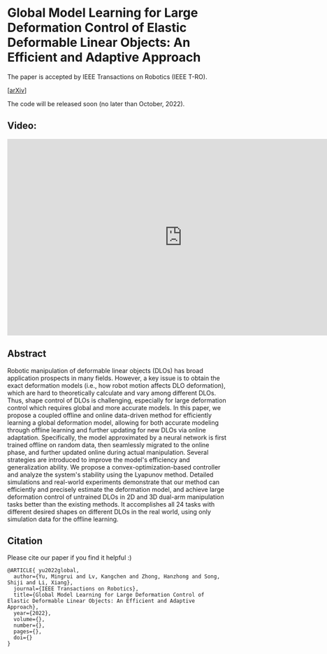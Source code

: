 # Global Model Learning for Large Deformation Control of Elastic Deformable Linear Objects: An Efficient and Adaptive Approach

The paper is accepted by IEEE Transactions on Robotics (IEEE T-RO).

[[arXiv](https://arxiv.org/abs/2205.04004)]

The code will be released soon (no later than October, 2022).



## Video: 

<p align="center">
<iframe width="800" height="450" src="https://www.youtube.com/embed/CpmZi8a7YyY" title="YouTube video player" frameborder="0" allow="accelerometer; autoplay; clipboard-write; encrypted-media; gyroscope; picture-in-picture" allowfullscreen></iframe>
</p>



## Abstract

Robotic manipulation of deformable linear objects (DLOs) has broad application prospects in many fields. However, a key issue is to obtain the exact deformation models (i.e., how robot motion affects DLO deformation), which are hard to theoretically calculate and vary among different DLOs. Thus, shape control of DLOs is challenging, especially for large deformation control which requires global and more accurate models. In this paper, we propose a coupled offline and online data-driven method for efficiently learning a global deformation model, allowing for both accurate modeling through offline learning and further updating for new DLOs via online adaptation. Specifically, the model approximated by a neural network is first trained offline on random data, then seamlessly migrated to the online phase, and further updated online during actual manipulation. Several strategies are introduced to improve the model's efficiency and generalization ability. We propose a convex-optimization-based controller and analyze the system's stability using the Lyapunov method. Detailed simulations and real-world experiments demonstrate that our method can efficiently and precisely estimate the deformation model, and achieve large deformation control of untrained DLOs in 2D and 3D dual-arm manipulation tasks better than the existing methods. It accomplishes all 24 tasks with different desired shapes on different DLOs in the real world, using only simulation data for the offline learning.

## Citation

Please cite our paper if you find it helpful :)
```
@ARTICLE{ yu2022global,  
  author={Yu, Mingrui and Lv, Kangchen and Zhong, Hanzhong and Song, Shiji and Li, Xiang},  
  journal={IEEE Transactions on Robotics},   
  title={Global Model Learning for Large Deformation Control of Elastic Deformable Linear Objects: An Efficient and Adaptive Approach},   
  year={2022},  
  volume={},  
  number={},  
  pages={},  
  doi={}
}
```





